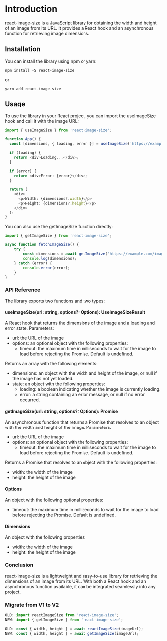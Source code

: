 # Introduction
react-image-size is a JavaScript library for obtaining the width and height of an image from its URL. It provides a React hook and an asynchronous function for retrieving image dimensions.

## Installation
You can install the library using npm or yarn:

```shell
npm install -S react-image-size
```
or
```shell
yarn add react-image-size
```

## Usage
To use the library in your React project, you can import the useImageSize hook and call it with the image URL:

```typescript jsx
import { useImageSize } from 'react-image-size';

function App() {
  const [dimensions, { loading, error }] = useImageSize('https://example.com/image.jpg');

  if (loading) {
    return <div>Loading...</div>;
  }

  if (error) {
    return <div>Error: {error}</div>;
  }

  return (
    <div>
      <p>Width: {dimensions?.width}</p>
      <p>Height: {dimensions?.height}</p>
    </div>
  );
}
```
You can also use the getImageSize function directly:
```typescript
import { getImageSize } from 'react-image-size';

async function fetchImageSize() {
    try {
        const dimensions = await getImageSize('https://example.com/image.jpg');
        console.log(dimensions);
    } catch (error) {
        console.error(error);
    }
}
```

### API Reference
The library exports two functions and two types:

#### useImageSize(url: string, options?: Options): UseImageSizeResult
A React hook that returns the dimensions of the image and a loading and error state. Parameters:
- url: the URL of the image
- options: an optional object with the following properties:
  - timeout: the maximum time in milliseconds to wait for the image to load before rejecting the Promise. Default is undefined.

Returns an array with the following elements:
- dimensions: an object with the width and height of the image, or null if the image has not yet loaded.
- state: an object with the following properties:
  - loading: a boolean indicating whether the image is currently loading.
  - error: a string containing an error message, or null if no error occurred.

#### getImageSize(url: string, options?: Options): Promise<Dimensions>
An asynchronous function that returns a Promise that resolves to an object with the width and height of the image. Parameters:
- url: the URL of the image
- options: an optional object with the following properties:
  - timeout: the maximum time in milliseconds to wait for the image to load before rejecting the Promise. Default is undefined.

Returns a Promise that resolves to an object with the following properties:
- width: the width of the image
- height: the height of the image

#### Options
An object with the following optional properties:
- timeout: the maximum time in milliseconds to wait for the image to load before rejecting the Promise. Default is undefined.

#### Dimensions
An object with the following properties:
- width: the width of the image
- height: the height of the image

### Conclusion
react-image-size is a lightweight and easy-to-use library for retrieving the dimensions of an image from its URL. With both a React hook and an asynchronous function available, it can be integrated seamlessly into any project.


### Migrate from V1 to V2
```typescript
OLD: import reactImageSize from 'react-image-size';
NEW: import { getImageSize } from 'react-image-size';

OLD: const { width, height } = await reactImageSize(imageUrl);
NEW: const { width, height } = await getImageSize(imageUrl);
```
